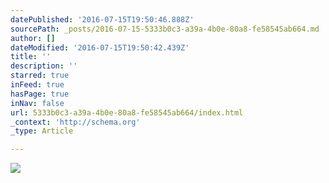 ```yaml
---
datePublished: '2016-07-15T19:50:46.888Z'
sourcePath: _posts/2016-07-15-5333b0c3-a39a-4b0e-80a8-fe58545ab664.md
author: []
dateModified: '2016-07-15T19:50:42.439Z'
title: ''
description: ''
starred: true
inFeed: true
hasPage: true
inNav: false
url: 5333b0c3-a39a-4b0e-80a8-fe58545ab664/index.html
_context: 'http://schema.org'
_type: Article

---
```

![](https://imgflo.herokuapp.com/graph/vahj1ThiexotieMo/231e8a0692cfd433b4574272708d494c/croprotate.jpg?cropheight=850&cropwidth=3300&degrees=0&input=https%3A%2F%2Fthe-grid-user-content.s3-us-west-2.amazonaws.com%2Fa61d6672-c78f-43bd-86af-a8e91ef6a69a.jpg&x=0&y=25)